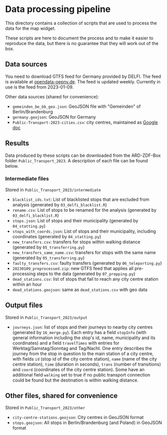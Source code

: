 # Data processing pipeline

This directory contains a collection of scripts that are used to process the data for the map widget.

These scripts are here to document the process and to make it easier to reproduce the data, but there is no guarantee that they will work out of the box.

## Data sources

You need to download GTFS feed for Germany provided by DELFI. The feed is available at [opendata-oepnv.de](https://www.opendata-oepnv.de/ht/de/organisation/delfi/startseite?tx_vrrkit_view%5Bdataset_name%5D=deutschlandweite-sollfahrplandaten-gtfs&tx_vrrkit_view%5Baction%5D=details&tx_vrrkit_view%5Bcontroller%5D=View). The feed is updated weekly. Currently in use is the feed from 2023-01-09.

Other data sources (shared for convenience):

- `gemeinden_be_bb_geo.json`: GeoJSON file with "Gemeinden" of Berlin/Brandenburg
- `germany.geojson`: GeoJSON for Germany
- `Public-Transport-2023-cities.csv`: city centres, maintained as [Google doc](https://docs.google.com/spreadsheets/d/1h8zNhIWaNxpXlZ5jsy_0tZdJxZ-Evlx7uqfuPEkbIdQ/edit#gid=1089886967)

## Results

Data produced by these scripts can be downloaded from the ARD-ZDF-Box folder `Public_Transport_2023`. A description of each file can be found below.

### Intermediate files

Stored in `Public_Transport_2023/intermediate`

- `blacklist_ids.txt`: List of blacklisted stops that are excluded from analysis (generated by `03_delfi_blacklist.R`)
- `rename.csv`: List of stops to be renamed for the analysis (generated by `03_delfi_blacklist.R`)
- `stops.json`: List of stops and their municipality (generated by `04_statting.py`)
- `stops_with_coords.json`: List of stops and their municipality, including coordinates (generated by `04_statting.py`)
- `new_transfers.csv`: transfers for stops within walking distance (generated by `05_transferring.py`)
- `new_transfers_same_name.csv`: transfers for stops with the same name (generated by `05_transferring.py`)
- `faulty_transfers.csv`: faulty transfers (generated by `06_teleporting.py`)
- `20230109_preprocessed.zip`: new GTFS feed that applies all pre-processing steps to the data (generated by `07_prepping.py`)
- `dead_stations.csv`: list of stops that fail to reach any city centre station within an hour
- `dead_stations.geojson`: same as `dead_stations.csv` with geo data

## Output files

Stored in `Public_Transport_2023/output`

- `journeys.json`: list of stops and their journeys to nearby city centres (generated by `16_merge.py`). Each entry has a field `stopInfo` (with general information including the stop's id, name, municipality and its coordinates) and a field `travelTimes` with entries for Werktag/Samstag/Sonntag and Tag/Nacht. One entry describes the journey from the stop in question to the main station of a city centre, with fields `id` (stop id of the city centre station), `name` (name of the city centre station), `time` (duration in seconds), `trans` (number of transitions) and `coord` (coordinates of the city centre station). Some have an additional field `walking` set to true if no public transport connection could be found but the destination is within walking distance.

## Other files, shared for convenience

Stored in `Public_Transport_2023/other`

- `city-centre-stations.geojson`: City centres in GeoJSON format
- `stops.geojson`: All stops in Berlin/Brandenburg (and Poland) in GeoJSON format
